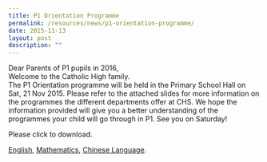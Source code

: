 ```yaml
---
title: P1 Orientation Programme
permalink: /resources/news/p1-orientation-programme/
date: 2015-11-13
layout: post
description: ""
---
```

Dear Parents of P1 pupils in 2016,  
Welcome to the Catholic High family.  
The P1 Orientation programme will be held in the Primary School Hall on Sat, 21 Nov 2015. Please refer to the attached slides for more information on the programmes the different departments offer at CHS. We hope the information provided will give you a better understanding of the programmes your child will go through in P1. See you on Saturday!

Please click to download.

[English](https://www.dropbox.com/sh/scczenrv4z9qi65/AABVRFd2TDTDYFQwPw6UkmOra?dl=0), [Mathematics](https://www.dropbox.com/sh/d57vp970wgqehpj/AAAlrEt1MalfysVhxb-yhAWza?dl=0), [Chinese Language](https://www.dropbox.com/sh/dakxnoa02vogz9w/AADUq08QLReoun_4IwecFKt6a?dl=0).